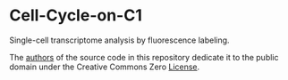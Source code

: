 # Cell-Cycle-on-C1

Single-cell transcriptome analysis by fluorescence labeling.

The [authors](AUTHORS.md) of the source code in this repository dedicate it to
the public domain under the Creative Commons Zero [License](LICENSE).
